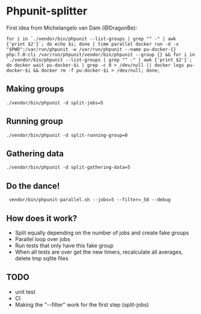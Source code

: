 # Phpunit-splitter

First idea from Michelangelo van Dam (@DragonBe):
```
for i in `./vendor/bin/phpunit --list-groups | grep "^ -" | awk {'print $2'}`; do echo $i; done | time parallel docker run -d -v "$PWD":/var/run/phpunit -w /var/run/phpunit --name pu-docker-{} php:7.0-cli /var/run/phpunit/vendor/bin/phpunit --group {} && for i in `./vendor/bin/phpunit --list-groups | grep "^ -" | awk {'print $2'}`; do docker wait pu-docker-$i | grep -c 0 > /dev/null || docker logs pu-docker-$i && docker rm -f pu-docker-$i > /dev/null; done;

```

## Making groups
```
./vendor/bin/phpunit -d split-jobs=5
```

## Running group
```
./vendor/bin/phpunit -d split-running-group=0
```

## Gathering data
```
./vendor/bin/phpunit -d split-gathering-data=5
```

## Do the dance!
```
 vendor/bin/phpunit-parallel.sh --jobs=5 --filter=_58 --debug
```


## How does it work?
* Split equally depending on the number of jobs and create fake groups
* Parallel loop over jobs
* Run tests that only have this fake group
* When all tests are over get the new timers, recalculate all averages, delete tmp sqlite files


## TODO
* unit test
* CI
* Making the "--filter" work for the first step (split-jobs)
